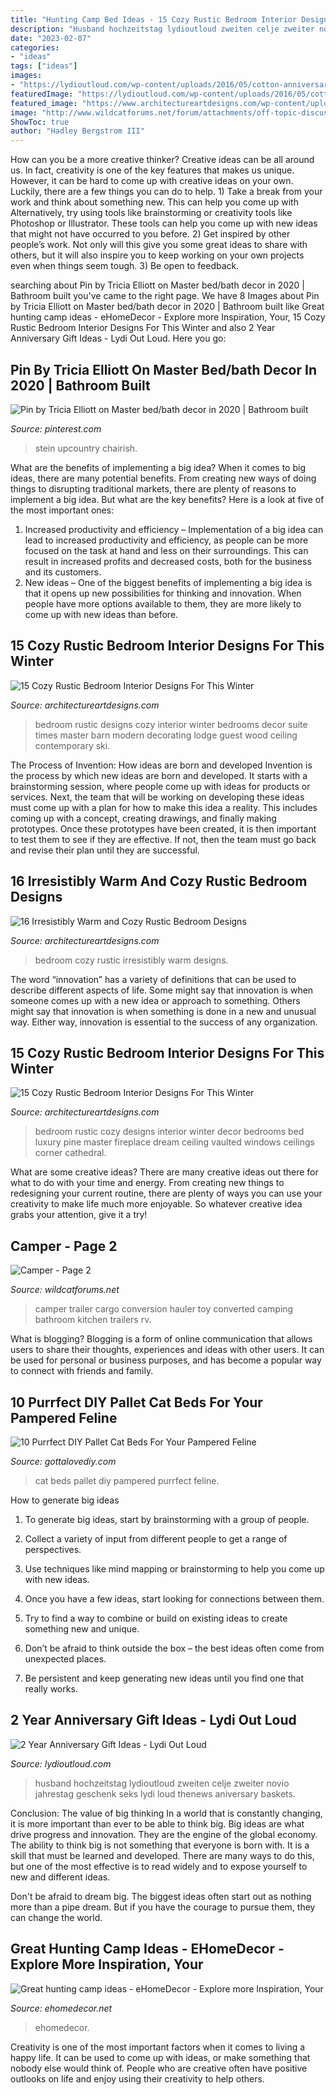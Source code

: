 ```yaml
---
title: "Hunting Camp Bed Ideas - 15 Cozy Rustic Bedroom Interior Designs For This Winter"
description: "Husband hochzeitstag lydioutloud zweiten celje zweiter novio jahrestag geschenk seks lydi loud thenews aniversary baskets"
date: "2023-02-07"
categories:
- "ideas"
tags: ["ideas"]
images:
- "https://lydioutloud.com/wp-content/uploads/2016/05/cotton-anniversary-gift.jpg"
featuredImage: "https://lydioutloud.com/wp-content/uploads/2016/05/cotton-anniversary-gift.jpg"
featured_image: "https://www.architectureartdesigns.com/wp-content/uploads/2014/07/16-Irresistibly-Warm-and-Cozy-Rustic-Bedroom-Designs-7.jpg"
image: "http://www.wildcatforums.net/forum/attachments/off-topic-discussion/3070d1336431460-camper-c293aac3.jpg"
ShowToc: true
author: "Hadley Bergstrom III"
---
```



How can you be a more creative thinker?
Creative ideas can be all around us. In fact, creativity is one of the key features that makes us unique. However, it can be hard to come up with creative ideas on your own. Luckily, there are a few things you can do to help. 1) Take a break from your work and think about something new. This can help you come up with Alternatively, try using tools like brainstorming or creativity tools like Photoshop or Illustrator. These tools can help you come up with new ideas that might not have occurred to you before. 2) Get inspired by other people’s work. Not only will this give you some great ideas to share with others, but it will also inspire you to keep working on your own projects even when things seem tough. 3) Be open to feedback.

	

		
searching about Pin by Tricia Elliott on Master bed/bath decor in 2020 | Bathroom built you've came to the right page. We have 8 Images about Pin by Tricia Elliott on Master bed/bath decor in 2020 | Bathroom built like Great hunting camp ideas - eHomeDecor - Explore more Inspiration, Your, 15 Cozy Rustic Bedroom Interior Designs For This Winter and also 2 Year Anniversary Gift Ideas - Lydi Out Loud. Here you go:
		
    
## Pin By Tricia Elliott On Master Bed/bath Decor In 2020 | Bathroom Built

<img loading=lazy src="https://i.pinimg.com/736x/56/64/70/566470870d399027b1b52a2557c7523a.jpg" onerror="this.onerror=null;this.src='https://tse2.mm.bing.net/th?id=OIP.83nUBUzNd_vFXOWluwM0JgHaKJ&amp;pid=15.1';" alt="Pin by Tricia Elliott on Master bed/bath decor in 2020 | Bathroom built">

_Source: pinterest.com_

>stein upcountry chairish. 

	

What are the benefits of implementing a big idea?
When it comes to big ideas, there are many potential benefits. From creating new ways of doing things to disrupting traditional markets, there are plenty of reasons to implement a big idea. But what are the key benefits? Here is a look at five of the most important ones:
1. Increased productivity and efficiency – Implementation of a big idea can lead to increased productivity and efficiency, as people can be more focused on the task at hand and less on their surroundings. This can result in increased profits and decreased costs, both for the business and its customers.
2. New ideas – One of the biggest benefits of implementing a big idea is that it opens up new possibilities for thinking and innovation. When people have more options available to them, they are more likely to come up with new ideas than before.

    
## 15 Cozy Rustic Bedroom Interior Designs For This Winter

<img loading=lazy src="http://www.architectureartdesigns.com/wp-content/uploads/2014/10/15-Cozy-Rustic-Bedroom-Interior-Designs-For-This-Winter-6-630x645.jpg" onerror="this.onerror=null;this.src='https://tse2.mm.bing.net/th?id=OIP.IOafGeEuvSWAjeqrurm8WAHaHl&amp;pid=15.1';" alt="15 Cozy Rustic Bedroom Interior Designs For This Winter">

_Source: architectureartdesigns.com_

>bedroom rustic designs cozy interior winter bedrooms decor suite times master barn modern decorating lodge guest wood ceiling contemporary ski. 

	

The Process of Invention: How ideas are born and developed
Invention is the process by which new ideas are born and developed. It starts with a brainstorming session, where people come up with ideas for products or services. Next, the team that will be working on developing these ideas must come up with a plan for how to make this idea a reality. This includes coming up with a concept, creating drawings, and finally making prototypes. Once these prototypes have been created, it is then important to test them to see if they are effective. If not, then the team must go back and revise their plan until they are successful.

    
## 16 Irresistibly Warm And Cozy Rustic Bedroom Designs

<img loading=lazy src="https://www.architectureartdesigns.com/wp-content/uploads/2014/07/16-Irresistibly-Warm-and-Cozy-Rustic-Bedroom-Designs-7.jpg" onerror="this.onerror=null;this.src='https://tse4.mm.bing.net/th?id=OIP._CVi_F-_7RbvZAzVooXsYAAAAA&amp;pid=15.1';" alt="16 Irresistibly Warm and Cozy Rustic Bedroom Designs">

_Source: architectureartdesigns.com_

>bedroom cozy rustic irresistibly warm designs. 

	

The word “innovation” has a variety of definitions that can be used to describe different aspects of life. Some might say that innovation is when someone comes up with a new idea or approach to something. Others might say that innovation is when something is done in a new and unusual way. Either way, innovation is essential to the success of any organization.

    
## 15 Cozy Rustic Bedroom Interior Designs For This Winter

<img loading=lazy src="http://www.architectureartdesigns.com/wp-content/uploads/2014/10/15-Cozy-Rustic-Bedroom-Interior-Designs-For-This-Winter-2-630x420.jpg" onerror="this.onerror=null;this.src='https://tse3.mm.bing.net/th?id=OIP.6NMoNM0KDVw3H3cm1_XKlAHaE8&amp;pid=15.1';" alt="15 Cozy Rustic Bedroom Interior Designs For This Winter">

_Source: architectureartdesigns.com_

>bedroom rustic cozy designs interior winter decor bedrooms bed luxury pine master fireplace dream ceiling vaulted windows ceilings corner cathedral. 

	

What are some creative ideas?
There are many creative ideas out there for what to do with your time and energy. From creating new things to redesigning your current routine, there are plenty of ways you can use your creativity to make life much more enjoyable. So whatever creative idea grabs your attention, give it a try!

    
## Camper - Page 2

<img loading=lazy src="http://www.wildcatforums.net/forum/attachments/off-topic-discussion/3070d1336431460-camper-c293aac3.jpg" onerror="this.onerror=null;this.src='https://tse3.mm.bing.net/th?id=OIP.9Ic1EV6ksBAHdSXl7K8p-gHaE8&amp;pid=15.1';" alt="Camper - Page 2">

_Source: wildcatforums.net_

>camper trailer cargo conversion hauler toy converted camping bathroom kitchen trailers rv. 

	

What is blogging?
Blogging is a form of online communication that allows users to share their thoughts, experiences and ideas with other users. It can be used for personal or business purposes, and has become a popular way to connect with friends and family.

    
## 10 Purrfect DIY Pallet Cat Beds For Your Pampered Feline

<img loading=lazy src="http://www.gottalovediy.com/wp-content/uploads/2015/09/63.jpg" onerror="this.onerror=null;this.src='https://tse4.mm.bing.net/th?id=OIP.R_vdkqfw1WFB_PLkCg2GSwHaMR&amp;pid=15.1';" alt="10 Purrfect DIY Pallet Cat Beds For Your Pampered Feline">

_Source: gottalovediy.com_

>cat beds pallet diy pampered purrfect feline. 

	

How to generate big ideas
1. To generate big ideas, start by brainstorming with a group of people.
2. Collect a variety of input from different people to get a range of perspectives.

3. Use techniques like mind mapping or brainstorming to help you come up with new ideas.

4. Once you have a few ideas, start looking for connections between them.
5. Try to find a way to combine or build on existing ideas to create something new and unique.
6. Don’t be afraid to think outside the box – the best ideas often come from unexpected places.
7. Be persistent and keep generating new ideas until you find one that really works.

    
## 2 Year Anniversary Gift Ideas - Lydi Out Loud

<img loading=lazy src="https://lydioutloud.com/wp-content/uploads/2016/05/cotton-anniversary-gift.jpg" onerror="this.onerror=null;this.src='https://tse2.mm.bing.net/th?id=OIP.3CY6Fh2sxUt9qoPO4Y0sKQAAAA&amp;pid=15.1';" alt="2 Year Anniversary Gift Ideas - Lydi Out Loud">

_Source: lydioutloud.com_

>husband hochzeitstag lydioutloud zweiten celje zweiter novio jahrestag geschenk seks lydi loud thenews aniversary baskets. 

	

Conclusion: The value of big thinking
In a world that is constantly changing, it is more important than ever to be able to think big. Big ideas are what drive progress and innovation. They are the engine of the global economy.
The ability to think big is not something that everyone is born with. It is a skill that must be learned and developed. There are many ways to do this, but one of the most effective is to read widely and to expose yourself to new and different ideas.

Don't be afraid to dream big. The biggest ideas often start out as nothing more than a pipe dream. But if you have the courage to pursue them, they can change the world.

    
## Great Hunting Camp Ideas - EHomeDecor - Explore More Inspiration, Your

<img loading=lazy src="https://ehomedecor.net/wp-content/uploads/2020/12/Great-hunting-camp-ideas-12.jpg" onerror="this.onerror=null;this.src='https://tse4.mm.bing.net/th?id=OIP.1_T4LDKfLNNYJioylQ9QZAHaE7&amp;pid=15.1';" alt="Great hunting camp ideas - eHomeDecor - Explore more Inspiration, Your">

_Source: ehomedecor.net_

>ehomedecor. 

	

Creativity is one of the most important factors when it comes to living a happy life. It can be used to come up with ideas, or make something that nobody else would think of. People who are creative often have positive outlooks on life and enjoy using their creativity to help others.

